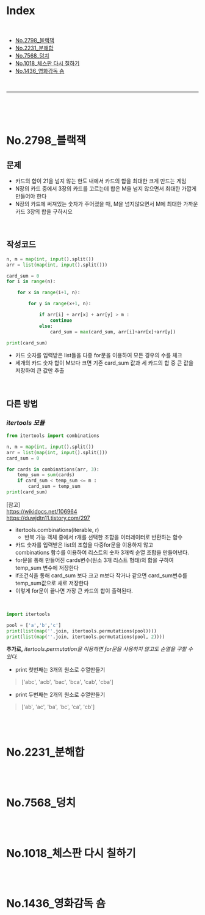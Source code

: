 # Index

<br>

- [No.2798_블랙잭](#no2798블랙잭)
- [No.2231_분해합](#no2231분해합)
- [No.7568_덩치](#no7568덩치)
- [No.1018_체스판 다시 칠하기](#no1018체스판-다시-칠하기)
- [No.1436_영화감독 숌](#no1436영화감독-숌)

<br>

---

<br>
<br>
<br>

# No.2798_블랙잭

## 문제
- 카드의 합이 21을 넘지 않는 한도 내에서 카드의 합을 최대한 크게 만드는 게임
- N장의 카드 중에서 3장의 카드를 고르는데 합은 M을 넘지 않으면서 최대한 가깝게 만들어야 한다
- N장의 카드에 써져있는 숫자가 주어졌을 때, M을 넘지않으면서 M에 최대한 가까운 카드 3장의 합을 구하시오

<br>

## 작성코드
```python
n, m = map(int, input().split())
arr = list(map(int, input().split()))

card_sum = 0
for i in range(n):

    for x in range(i+1, n):

        for y in range(x+1, n):

            if arr[i] + arr[x] + arr[y] > m :
                continue
            else:
                card_sum = max(card_sum, arr[i]+arr[x]+arr[y])

print(card_sum)
```
- 카드 숫자를 입력받은 list들을 다중 for문을 이용하여 모든 경우의 수를 체크
- 세개의 카드 숫자 합이 M보다 크면 기존 card_sum 값과 세 카드의 합 중 큰 값을 저장하여 큰 값만 추출

<br>

## 다른 방법
### *itertools 모듈*

```python
from itertools import combinations

n, m = map(int, input().split())
arr = list(map(int, input().split()))
card_sum = 0

for cards in combinations(arr, 3):
    temp_sum = sum(cards)
    if card_sum < temp_sum <= m :
        card_sum = temp_sum
print(card_sum)
```
[참고]  
https://wikidocs.net/106964  
https://duwjdtn11.tistory.com/297

- itertools.combinations(iterable, r)
    - 반복 가능 객체 중에서 r개를 선택한 조합을 이터레이터로 반환하는 함수
- 카드 숫자를 입력받은 list의 조합을 다중for문을 이용하지 않고  
combinations 함수를 이용하여 리스트의 숫자 3개씩 순열 조합을 만들어낸다.
- for문을 통해 만들어진 cards변수(원소 3개 리스트 형태)의 합을 구하여 temp_sum 변수에 저장한다
- if조건식을 통해 card_sum 보다 크고 m보다 작거나 같으면 card_sum변수를 temp_sum값으로 새로 저장한다
- 이렇게 for문이 끝나면 가장 큰 카드의 합이 출력된다.

<br>

```python
import itertools

pool = ['a','b','c']
print(list(map(''.join, itertools.permutations(pool))))
print(list(map(''.join, itertools.permutations(pool, 2))))
```
**추가로,**
*itertools.permutation을 이용하면 for문을 사용하지 않고도 순열을 구할 수 있다.*

- print 첫번째는 3개의 원소로 수열만들기
> ['abc', 'acb', 'bac', 'bca', 'cab', 'cba']
- print 두번째는 2개의 원소로 수열만들기
> ['ab', 'ac', 'ba', 'bc', 'ca', 'cb']


<br>
<br>

# No.2231_분해합

<br>
<br>

# No.7568_덩치

<br>
<br>

# No.1018_체스판 다시 칠하기

<br>
<br>

# No.1436_영화감독 숌